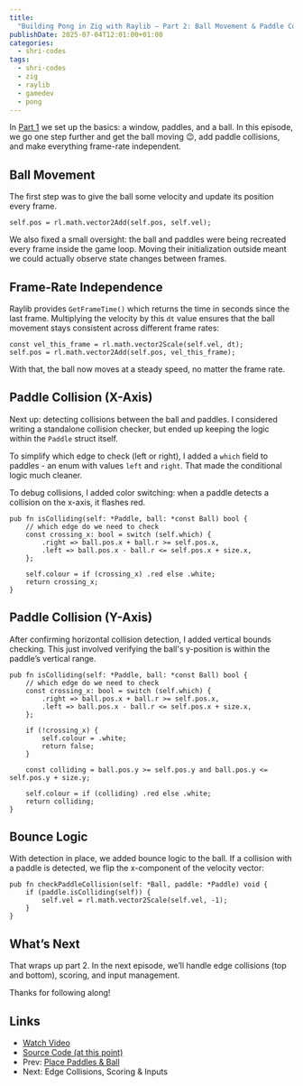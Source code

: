 ```yaml
---
title:
  "Building Pong in Zig with Raylib – Part 2: Ball Movement & Paddle Collisions"
publishDate: 2025-07-04T12:01:00+01:00
categories:
  - shri-codes
tags:
  - shri-codes
  - zig
  - raylib
  - gamedev
  - pong
---
```


In [Part 1](./pong-1.md) we set up the basics: a window, paddles, and a ball. In
this episode, we go one step further and get the ball moving 😉, add paddle
collisions, and make everything frame-rate independent.

## Ball Movement

The first step was to give the ball some velocity and update its position every
frame.

```zig
self.pos = rl.math.vector2Add(self.pos, self.vel);
```

We also fixed a small oversight: the ball and paddles were being recreated every
frame inside the game loop. Moving their initialization outside meant we could
actually observe state changes between frames.

## Frame-Rate Independence

Raylib provides `GetFrameTime()` which returns the time in seconds since the
last frame. Multiplying the velocity by this `dt` value ensures that the ball
movement stays consistent across different frame rates:

```zig
const vel_this_frame = rl.math.vector2Scale(self.vel, dt);
self.pos = rl.math.vector2Add(self.pos, vel_this_frame);
```

With that, the ball now moves at a steady speed, no matter the frame rate.

## Paddle Collision (X-Axis)

Next up: detecting collisions between the ball and paddles. I considered writing
a standalone collision checker, but ended up keeping the logic within the
`Paddle` struct itself.

To simplify which edge to check (left or right), I added a `which` field to
paddles - an enum with values `left` and `right`. That made the conditional
logic much cleaner.

To debug collisions, I added color switching: when a paddle detects a collision
on the x-axis, it flashes red.

```zig
pub fn isColliding(self: *Paddle, ball: *const Ball) bool {
    // which edge do we need to check
    const crossing_x: bool = switch (self.which) {
        .right => ball.pos.x + ball.r >= self.pos.x,
        .left => ball.pos.x - ball.r <= self.pos.x + size.x,
    };

    self.colour = if (crossing_x) .red else .white;
    return crossing_x;
}
```

## Paddle Collision (Y-Axis)

After confirming horizontal collision detection, I added vertical bounds
checking. This just involved verifying the ball's y-position is within the
paddle’s vertical range.

```zig
pub fn isColliding(self: *Paddle, ball: *const Ball) bool {
    // which edge do we need to check
    const crossing_x: bool = switch (self.which) {
        .right => ball.pos.x + ball.r >= self.pos.x,
        .left => ball.pos.x - ball.r <= self.pos.x + size.x,
    };

    if (!crossing_x) {
        self.colour = .white;
        return false;
    }

    const colliding = ball.pos.y >= self.pos.y and ball.pos.y <= self.pos.y + size.y;

    self.colour = if (colliding) .red else .white;
    return colliding;
}
```

## Bounce Logic

With detection in place, we added bounce logic to the ball. If a collision with
a paddle is detected, we flip the x-component of the velocity vector:

```zig
pub fn checkPaddleCollision(self: *Ball, paddle: *Paddle) void {
    if (paddle.isColliding(self)) {
        self.vel = rl.math.vector2Scale(self.vel, -1);
    }
}
```

## What’s Next

That wraps up part 2. In the next episode, we’ll handle edge collisions (top and
bottom), scoring, and input management.

Thanks for following along!

## Links

- [Watch Video](https://youtu.be/IoOLH1O_a7M)
- [Source Code (at this point)](https://github.com/drone-ah/wordsonsand/tree/shri-codes/pong/part-2/games/pong)
- Prev: [Place Paddles & Ball](./pong-1.md)
- Next: Edge Collisions, Scoring & Inputs
